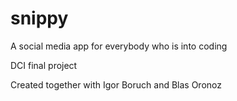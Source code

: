 # snippy

A social media app for everybody who is into coding 

DCI final project

Created together with Igor Boruch and Blas Oronoz
